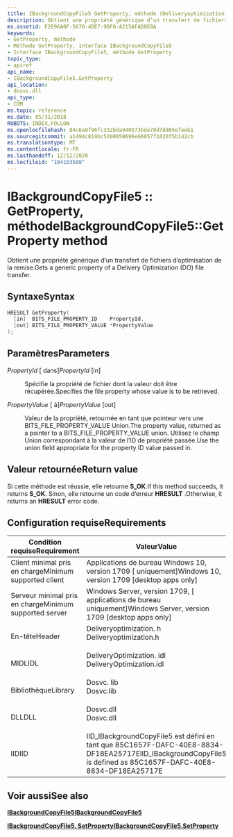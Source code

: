```yaml
---
title: IBackgroundCopyFile5 GetProperty, méthode (Deliveryoptimization. h)
description: Obtient une propriété générique d’un transfert de fichiers d’optimisation de la remise.
ms.assetid: E2E96A0F-5670-4DE7-9DF8-A215AFAD0E8A
keywords:
- GetProperty, méthode
- Méthode GetProperty, interface IBackgroundCopyFile5
- Interface IBackgroundCopyFile5, méthode GetProperty
topic_type:
- apiref
api_name:
- IBackgroundCopyFile5.GetProperty
api_location:
- dosvc.dll
api_type:
- COM
ms.topic: reference
ms.date: 05/31/2018
ROBOTS: INDEX,FOLLOW
ms.openlocfilehash: 84c6a9f96fc332bda940573bde78d7dd05efeeb1
ms.sourcegitcommit: a1494c819bc5200050696e66057f1020f5b142cb
ms.translationtype: MT
ms.contentlocale: fr-FR
ms.lasthandoff: 12/12/2020
ms.locfileid: "104103508"
---
```

# <a name="ibackgroundcopyfile5getproperty-method"></a><span data-ttu-id="f4e83-106">IBackgroundCopyFile5 :: GetProperty, méthode</span><span class="sxs-lookup"><span data-stu-id="f4e83-106">IBackgroundCopyFile5::GetProperty method</span></span>

<span data-ttu-id="f4e83-107">Obtient une propriété générique d’un transfert de fichiers d’optimisation de la remise.</span><span class="sxs-lookup"><span data-stu-id="f4e83-107">Gets a generic property of a Delivery Optimization (DO) file transfer.</span></span>

## <a name="syntax"></a><span data-ttu-id="f4e83-108">Syntaxe</span><span class="sxs-lookup"><span data-stu-id="f4e83-108">Syntax</span></span>


```C++
HRESULT GetProperty(
  [in]  BITS_FILE_PROPERTY_ID    PropertyId,
  [out] BITS_FILE_PROPERTY_VALUE *PropertyValue
);
```



## <a name="parameters"></a><span data-ttu-id="f4e83-109">Paramètres</span><span class="sxs-lookup"><span data-stu-id="f4e83-109">Parameters</span></span>

<dl> <dt>

<span data-ttu-id="f4e83-110">*PropertyId* \[ dans\]</span><span class="sxs-lookup"><span data-stu-id="f4e83-110">*PropertyId* \[in\]</span></span>
</dt> <dd>

<span data-ttu-id="f4e83-111">Spécifie la propriété de fichier dont la valeur doit être récupérée.</span><span class="sxs-lookup"><span data-stu-id="f4e83-111">Specifies the file property whose value is to be retrieved.</span></span>

</dd> <dt>

<span data-ttu-id="f4e83-112">*PropertyValue* \[ à\]</span><span class="sxs-lookup"><span data-stu-id="f4e83-112">*PropertyValue* \[out\]</span></span>
</dt> <dd>

<span data-ttu-id="f4e83-113">Valeur de la propriété, retournée en tant que pointeur vers une BITS_FILE_PROPERTY_VALUE Union.</span><span class="sxs-lookup"><span data-stu-id="f4e83-113">The property value, returned as a pointer to a BITS_FILE_PROPERTY_VALUE union.</span></span> <span data-ttu-id="f4e83-114">Utilisez le champ Union correspondant à la valeur de l’ID de propriété passée.</span><span class="sxs-lookup"><span data-stu-id="f4e83-114">Use the union field appropriate for the property ID value passed in.</span></span>

</dd> </dl>

## <a name="return-value"></a><span data-ttu-id="f4e83-115">Valeur retournée</span><span class="sxs-lookup"><span data-stu-id="f4e83-115">Return value</span></span>

<span data-ttu-id="f4e83-116">Si cette méthode est réussie, elle retourne **S_OK**.</span><span class="sxs-lookup"><span data-stu-id="f4e83-116">If this method succeeds, it returns **S_OK**.</span></span> <span data-ttu-id="f4e83-117">Sinon, elle retourne un code d’erreur **HRESULT** .</span><span class="sxs-lookup"><span data-stu-id="f4e83-117">Otherwise, it returns an **HRESULT** error code.</span></span>

## <a name="requirements"></a><span data-ttu-id="f4e83-118">Configuration requise</span><span class="sxs-lookup"><span data-stu-id="f4e83-118">Requirements</span></span>



| <span data-ttu-id="f4e83-119">Condition requise</span><span class="sxs-lookup"><span data-stu-id="f4e83-119">Requirement</span></span> | <span data-ttu-id="f4e83-120">Valeur</span><span class="sxs-lookup"><span data-stu-id="f4e83-120">Value</span></span> |
|-------------------------------------|-----------------------------------------------------------------------------------------------------|
| <span data-ttu-id="f4e83-121">Client minimal pris en charge</span><span class="sxs-lookup"><span data-stu-id="f4e83-121">Minimum supported client</span></span><br/> | <span data-ttu-id="f4e83-122">Applications de bureau Windows 10, version 1709 \[ uniquement\]</span><span class="sxs-lookup"><span data-stu-id="f4e83-122">Windows 10, version 1709 \[desktop apps only\]</span></span><br/>                                           |
| <span data-ttu-id="f4e83-123">Serveur minimal pris en charge</span><span class="sxs-lookup"><span data-stu-id="f4e83-123">Minimum supported server</span></span><br/> | <span data-ttu-id="f4e83-124">Windows Server, version 1709, \[ applications de bureau uniquement\]</span><span class="sxs-lookup"><span data-stu-id="f4e83-124">Windows Server, version 1709 \[desktop apps only\]</span></span><br/>                                       |
| <span data-ttu-id="f4e83-125">En-tête</span><span class="sxs-lookup"><span data-stu-id="f4e83-125">Header</span></span><br/>                   | <dl> <span data-ttu-id="f4e83-126"><dt>Deliveryoptimization. h</dt></span><span class="sxs-lookup"><span data-stu-id="f4e83-126"><dt>Deliveryoptimization.h</dt></span></span> </dl>   |
| <span data-ttu-id="f4e83-127">MIDL</span><span class="sxs-lookup"><span data-stu-id="f4e83-127">IDL</span></span><br/>                      | <dl> <span data-ttu-id="f4e83-128"><dt>DeliveryOptimization. idl</dt></span><span class="sxs-lookup"><span data-stu-id="f4e83-128"><dt>DeliveryOptimization.idl</dt></span></span> </dl> |
| <span data-ttu-id="f4e83-129">Bibliothèque</span><span class="sxs-lookup"><span data-stu-id="f4e83-129">Library</span></span><br/>                  | <dl> <span data-ttu-id="f4e83-130"><dt>Dosvc. lib</dt></span><span class="sxs-lookup"><span data-stu-id="f4e83-130"><dt>Dosvc.lib</dt></span></span> </dl>                |
| <span data-ttu-id="f4e83-131">DLL</span><span class="sxs-lookup"><span data-stu-id="f4e83-131">DLL</span></span><br/>                      | <dl> <span data-ttu-id="f4e83-132"><dt>Dosvc.dll</dt></span><span class="sxs-lookup"><span data-stu-id="f4e83-132"><dt>Dosvc.dll</dt></span></span> </dl>                |
| <span data-ttu-id="f4e83-133">IID</span><span class="sxs-lookup"><span data-stu-id="f4e83-133">IID</span></span><br/>                      | <span data-ttu-id="f4e83-134">IID_IBackgroundCopyFile5 est défini en tant que 85C1657F-DAFC-40E8-8834-DF18EA25717E</span><span class="sxs-lookup"><span data-stu-id="f4e83-134">IID_IBackgroundCopyFile5 is defined as 85C1657F-DAFC-40E8-8834-DF18EA25717E</span></span><br/>             |



## <a name="see-also"></a><span data-ttu-id="f4e83-135">Voir aussi</span><span class="sxs-lookup"><span data-stu-id="f4e83-135">See also</span></span>

<dl> <dt>

[<span data-ttu-id="f4e83-136">**IBackgroundCopyFile5**</span><span class="sxs-lookup"><span data-stu-id="f4e83-136">**IBackgroundCopyFile5**</span></span>](ibackgroundcopyfile5.md)
</dt> <dt>

[<span data-ttu-id="f4e83-137">**IBackgroundCopyFile5. SetProperty**</span><span class="sxs-lookup"><span data-stu-id="f4e83-137">**IBackgroundCopyFile5.SetProperty**</span></span>](ibackgroundcopyfile5-setproperty.md)
</dt> </dl>

 

 





